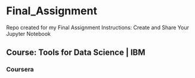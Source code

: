# Final_Assignment
Repo created for my Final Assignment Instructions: Create and Share Your Jupyter Notebook

## Course: Tools for Data Science | IBM
### Coursera
